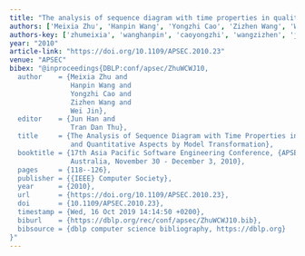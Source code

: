 ```yaml
---
title: "The analysis of sequence diagram with time properties in qualitative and quantitative aspects by model transformation"
authors: ['Meixia Zhu', 'Hanpin Wang', 'Yongzhi Cao', 'Zizhen Wang', 'Wei Jin']
authors-key: ['zhumeixia', 'wanghanpin', 'caoyongzhi', 'wangzizhen', 'jinwei']
year: "2010"
article-link: "https://doi.org/10.1109/APSEC.2010.23"
venue: "APSEC"
bibex: "@inproceedings{DBLP:conf/apsec/ZhuWCWJ10,
  author    = {Meixia Zhu and
               Hanpin Wang and
               Yongzhi Cao and
               Zizhen Wang and
               Wei Jin},
  editor    = {Jun Han and
               Tran Dan Thu},
  title     = {The Analysis of Sequence Diagram with Time Properties in Qualitative
               and Quantitative Aspects by Model Transformation},
  booktitle = {17th Asia Pacific Software Engineering Conference, {APSEC} 2010, Sydney,
               Australia, November 30 - December 3, 2010},
  pages     = {118--126},
  publisher = {{IEEE} Computer Society},
  year      = {2010},
  url       = {https://doi.org/10.1109/APSEC.2010.23},
  doi       = {10.1109/APSEC.2010.23},
  timestamp = {Wed, 16 Oct 2019 14:14:50 +0200},
  biburl    = {https://dblp.org/rec/conf/apsec/ZhuWCWJ10.bib},
  bibsource = {dblp computer science bibliography, https://dblp.org}
}"
---
```

